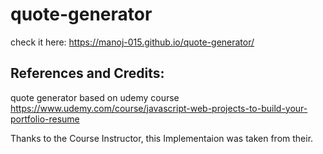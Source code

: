 # quote-generator

check it here: https://manoj-015.github.io/quote-generator/

## References and Credits:
quote generator based on udemy course https://www.udemy.com/course/javascript-web-projects-to-build-your-portfolio-resume  


Thanks to the Course Instructor, this Implementaion was taken from their. 
